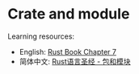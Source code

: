 # Crate and module
Learning resources: 
- English: [Rust Book Chapter 7](https://doc.rust-lang.org/book/ch07-00-managing-growing-projects-with-packages-crates-and-modules.html)
- 简体中文: [Rust语言圣经 - 包和模块](https://course.rs/basic/crate-module/intro.html)

